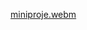 [miniproje.webm](https://github.com/fatma1604/calismalar/assets/120199233/c169555d-2f02-441c-8f59-7363f87cf066)
